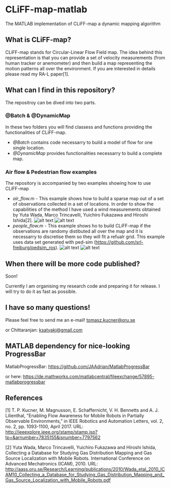 # CLiFF-map-matlab
The MATLAB implementation of CLiFF-map a dynamic mapping algorithm

## What is CLiFF-map?
CLiFF-map stands for Circular-Linear Flow Field map. The idea behind this representation is that you can provide a set of velocity measurements (from human tracker or anemometer) and then build a map representing the motion patterns all over the environment. If you are interested in details please read my RA-L paper[1].

## What can I find in this repository?
The repositroy can be dived into two parts.
### @Batch & @DynamicMap
In these two folders you will find classess and functions providing the functionalities of CLiFF-map.
* *@Batch* contains code necessarry to build a model of flow for one single location.
* *@DynamicMap* provides functionalities necessarry to build a complete map.

### Air flow & Pedestrian flow examples
The repository is accompanied by two examples showing how to use CLiFF-map
* *air_flow.m* - This example shows how to build a sparse map out of a set of observations collected in a set of locations. In order to show the capabilities of the method I have used a wind measurements obtained by Yuta Wada, Marco Trincavelli, Yuichiro Fukazawa and Hiroshi Ishida[2].
![alt text](https://github.com/tkucner/CLiFF-map-matlab/blob/master/img/wind_in.png "Visualisation of input data")
![alt text](https://github.com/tkucner/CLiFF-map-matlab/blob/master/img/wind_out.png "Visualisation of output map")
* *people_flow.m* - This example shows ho to build CLiFF-map if the observations are randomy distibuted all over the map and it is necessarry to discretise them so they will fit a refualr grid. This example uses data set generated with ped-sim (https://github.com/srl-freiburg/pedsim_ros).
![alt text](https://github.com/tkucner/CLiFF-map-matlab/blob/master/img/pedestrian_in.png "Visualisation of input data")
![alt text](https://github.com/tkucner/CLiFF-map-matlab/blob/master/img/pedestrian_out.png "Visualisation of output map")

## When there will be more code published?
Soon! 

Currently I am organising my research code and preparing it for release. I will try to do it as fast as possible.

## I have so many questions!
Please feel free to send me an e-mail!
tomasz.kucner@oru.se

or Chittaranjan:
ksatyaki@gmail.com

## MATLAB dependency for nice-looking ProgressBar
MatlabProgressBar: https://github.com/JAAdrian/MatlabProgressBar

or here: https://de.mathworks.com/matlabcentral/fileexchange/57895-matlabprogressbar

## References
[1] T. P. Kucner, M. Magnusson, E. Schaffernicht, V. H. Bennetts and A. J. Lilienthal, "Enabling Flow Awareness for Mobile Robots in Partially Observable Environments," in IEEE Robotics and Automation Letters, vol. 2, no. 2, pp. 1093-1100, April 2017.
URL: http://ieeexplore.ieee.org/stamp/stamp.jsp?tp=&arnumber=7835155&isnumber=7797562

[2] Yuta Wada, Marco Trincavelli, Yuichiro Fukazawa and Hiroshi Ishida, Collecting a Database for Studying Gas Distribution Mapping and Gas Source Localization with Mobile Robots. International Conference on Advanced Mechatronics (ICAM), 2010.
URL: http://aass.oru.se/Research/Learning/publications/2010/Wada_etal_2010_ICAM10_Collecting_a_Database_for_Studying_Gas_Distribution_Mapping_and_Gas_Source_Localization_with_Mobile_Robots.pdf
